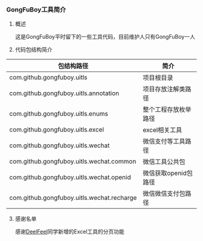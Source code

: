 ### GongFuBoy工具简介

1. 概述

    这是GongFuBoy平时留下的一些工具代码，目前维护人只有GongFuBoy一人
    
2. 代码包结构简介

|包结构路径|简介|
|---|---|
|com.github.gongfuboy.uitls|项目根目录|
|com.github.gongfuboy.uitls.annotation|项目存放注解类路径|
|com.github.gongfuboy.uitls.enums|整个工程存放枚举路径|
|com.github.gongfuboy.uitls.excel|excel相关工具|
|com.github.gongfuboy.uitls.wechat|微信支付等工具路径|
|com.github.gongfuboy.uitls.wechat.common|微信工具公共包|
|com.github.gongfuboy.uitls.wechat.openid|微信获取openid包路径|
|com.github.gongfuboy.uitls.wechat.recharge|微信微信支付包路径|

3. 感谢名单

    感谢[DeelFeel](https://github.com/DeelFeel)同学新增的Excel工具的分页功能